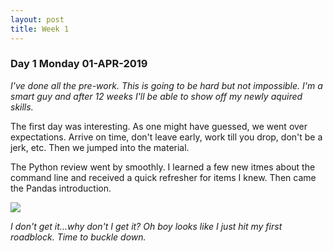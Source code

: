 ```yaml
---
layout: post
title: Week 1
---
```


### Day 1 Monday 01-APR-2019
*I've done all the pre-work. This is going to be hard but not impossible. I'm a smart guy and after 12 weeks I'll be able to show off my newly aquired skills.*

The first day was interesting. As one might have guessed, we went over expectations. Arrive on time, don't leave early, work till you drop, don't be a jerk, etc. Then we jumped into the material.

The Python review went by smoothly. I learned a few new itmes about the command line and received a quick refresher for items I knew. Then came the Pandas introduction.

![](52_1426522113788.jpg)

*I don't get it...why don't I get it? Oh boy looks like I just hit my first roadblock. Time to buckle down.*

